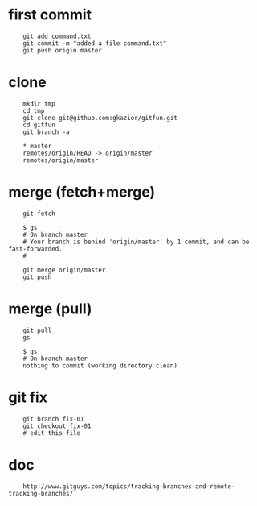 # first commit

        git add command.txt
        git commit -m "added a file command.txt"
        git push origin master


# clone

        mkdir tmp
        cd tmp
        git clone git@github.com:gkazior/gitfun.git
        cd gitfun
        git branch -a

        * master
        remotes/origin/HEAD -> origin/master
        remotes/origin/master

# merge (fetch+merge)

        git fetch

        $ gs
        # On branch master
        # Your branch is behind 'origin/master' by 1 commit, and can be fast-forwarded.
        #

        git merge origin/master
        git push

# merge (pull)

        git pull
        gs

        $ gs
        # On branch master
        nothing to commit (working directory clean)

# git fix

        git branch fix-01
        git checkout fix-01
        # edit this file

# doc

        http://www.gitguys.com/topics/tracking-branches-and-remote-tracking-branches/
